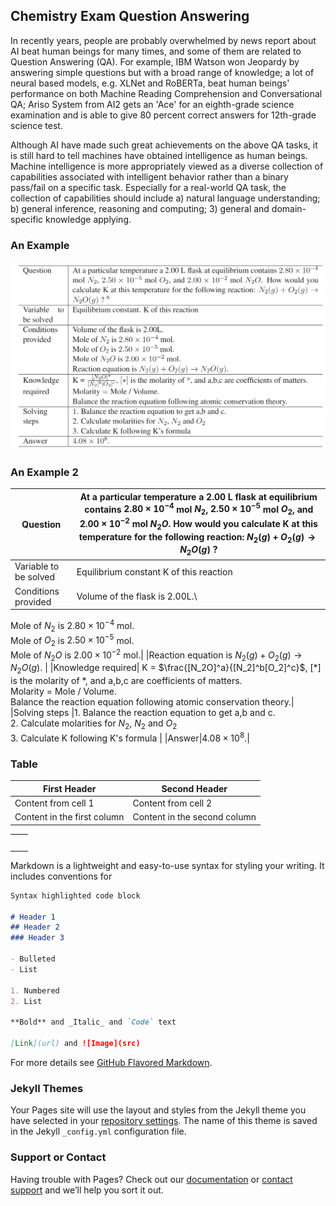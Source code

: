 ## Chemistry Exam Question Answering

In recently years, people are probably overwhelmed by news report about AI beat human beings for many times, and some of them are related to Question Answering (QA). For example, IBM Watson won Jeopardy by answering simple questions but with a broad range of knowledge; a lot of neural based models, e.g. XLNet and RoBERTa, beat human beings' performance on both Machine Reading Comprehension and Conversational QA; Ariso System from AI2 gets an 'Ace' for an eighth-grade science examination and is able to give 80 percent correct answers for 12th-grade science test.

Although AI have made such great achievements on the above QA tasks, it is still hard to tell machines have obtained intelligence as human beings. 
Machine intelligence is more appropriately viewed as a diverse collection of capabilities associated with intelligent behavior rather than a binary pass/fail on a specific task. Especially for a real-world QA task, the collection of capabilities should include a) natural language understanding; b) general inference, reasoning and computing; 3) general and domain-specific knowledge applying. 

### An Example
![GitHub Logo](/images/example.png)

### An Example 2

|Question|At a particular temperature a 2.00 L flask at equilibrium contains $2.80 \times 10^{-4}$ mol $N_2$, $2.50 \times 10^{-5}$ mol $O_2$, and $2.00 \times 10^{-2}$ mol $N_2O$. How would you calculate K at this temperature for the following reaction: $N_2(g) + O_2(g) \rightarrow N_2O(g)$ ?|
|--------------------------|-------------------------|
|Variable to be solved|Equilibrium constant K of this reaction|
|Conditions provided| Volume of the flask is 2.00L.\
Mole of $N_2$ is  $2.80 \times 10^{-4}$ mol. \
Mole of $O_2$ is  $2.50 \times 10^{-5}$ mol. \
Mole of $N_2O$ is  $2.00 \times 10^{-2}$ mol.|
|Reaction equation is  $N_2(g) + O_2(g) \rightarrow N_2O(g)$. |
|Knowledge required| K = $\frac{[N_2O]^a}{[N_2]^b[O_2]^c}$, $[*]$ is the molarity of *, and a,b,c are coefficients of matters.\
 Molarity $=$ Mole / Volume.\
 Balance the reaction equation following atomic conservation theory.|
|Solving steps |1. Balance the reaction equation to get a,b and c.\
2. Calculate molarities for $N_2$, $N_2$ and $O_2$ \
3. Calculate K following K's formula |
|Answer|$4.08 \times 10^8$.|

### Table

First Header | Second Header
------------ | -------------
Content from cell 1 | Content from cell 2
Content in the first column | Content in the second column

|   |   |
|---|---|
|   |   |
|   |   |
|   |   |
|   |   |
|   |   |


Markdown is a lightweight and easy-to-use syntax for styling your writing. It includes conventions for

```markdown
Syntax highlighted code block

# Header 1
## Header 2
### Header 3

- Bulleted
- List

1. Numbered
2. List

**Bold** and _Italic_ and `Code` text

[Link](url) and ![Image](src)
```

For more details see [GitHub Flavored Markdown](https://guides.github.com/features/mastering-markdown/).

### Jekyll Themes

Your Pages site will use the layout and styles from the Jekyll theme you have selected in your [repository settings](https://github.com/ZhuoyuWei/ZhuoyuWei.github.io/settings). The name of this theme is saved in the Jekyll `_config.yml` configuration file.

### Support or Contact

Having trouble with Pages? Check out our [documentation](https://help.github.com/categories/github-pages-basics/) or [contact support](https://github.com/contact) and we’ll help you sort it out.
